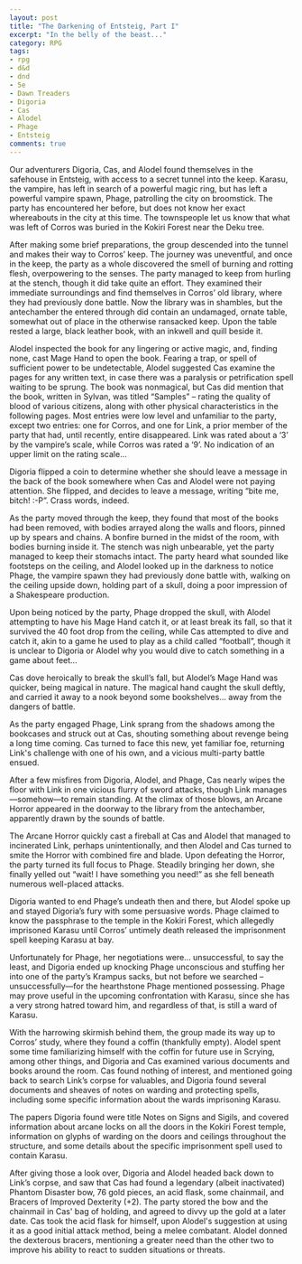 ```yaml
---
layout: post
title: "The Darkening of Entsteig, Part I"
excerpt: "In the belly of the beast..."
category: RPG
tags:
- rpg
- d&d
- dnd
- 5e
- Dawn Treaders
- Digoria
- Cas
- Alodel
- Phage
- Entsteig
comments: true
---
```


Our adventurers Digoria, Cas, and Alodel found themselves in the safehouse in Entsteig, with access to a secret tunnel into the keep. Karasu, the vampire, has left in search of a powerful magic ring, but has left a powerful vampire spawn, Phage, patrolling the city on broomstick. The party has encountered her before, but does not know her exact whereabouts in the city at this time. The townspeople let us know that what was left of Corros was buried in the Kokiri Forest near the Deku tree. 

After making some brief preparations, the group descended into the tunnel and makes their way to Corros’ keep. The journey was uneventful, and once in the keep, the party as a whole discovered the smell of burning and rotting flesh, overpowering to the senses. The party managed to keep from hurling at the stench, though it did take quite an effort. They examined their immediate surroundings and find themselves in Corros’ old library, where they had previously done battle. Now the library was in shambles, but the antechamber the entered through did contain an undamaged, ornate table, somewhat out of place in the otherwise ransacked keep. Upon the table rested a large, black leather book, with an inkwell and quill beside it. 

Alodel inspected the book for any lingering or active magic, and, finding none, cast Mage Hand to open the book. Fearing a trap, or spell of sufficient power to be undetectable, Alodel suggested Cas examine the pages for any written text, in case there was a paralysis or petrification spell waiting to be sprung. The book was nonmagical, but Cas did mention that the book, written in Sylvan, was titled “Samples” – rating the quality of blood of various citizens, along with other physical characteristics in the following pages. Most entries were low level and unfamiliar to the party, except two entries: one for Corros, and one for Link, a prior member of the party that had, until recently, entire disappeared. Link was rated about a ‘3’ by the vampire’s scale, while Corros was rated a ‘9’. No indication of an upper limit on the rating scale…

Digoria flipped a coin to determine whether she should leave a message in the back of the book somewhere when Cas and Alodel were not paying attention. She flipped, and decides to leave a message, writing “bite me, bitch! :-P”. Crass words, indeed. 

As the party moved through the keep, they found that most of the books had been removed, with bodies arrayed along the walls and floors, pinned up by spears and chains. A bonfire burned in the midst of the room, with bodies burning inside it. The stench was nigh unbearable, yet the party managed to keep their stomachs intact. The party heard what sounded like footsteps on the ceiling, and Alodel looked up in the darkness to notice Phage, the vampire spawn they had previously done battle with, walking on the ceiling upside down, holding part of a skull, doing a poor impression of a Shakespeare production.

Upon being noticed by the party, Phage dropped the skull, with Alodel attempting to have his Mage Hand catch it, or at least break its fall, so that it survived the 40 foot drop from the ceiling, while Cas attempted to dive and catch it, akin to a game he used to play as a child called “football”, though it is unclear to Digoria or Alodel why you would dive to catch something in a game about feet…

Cas dove heroically to break the skull’s fall, but Alodel’s Mage Hand was quicker, being magical in nature. The magical hand caught the skull deftly, and carried it away to a nook beyond some bookshelves… away from the dangers of battle.

As the party engaged Phage, Link sprang from the shadows among the bookcases and struck out at Cas, shouting something about revenge being a long time coming. Cas turned to face this new, yet familiar foe, returning Link's challenge with one of his own, and a vicious multi-party battle ensued.

After a few misfires from Digoria, Alodel, and Phage, Cas nearly wipes the floor with Link in one vicious flurry of sword attacks, though Link manages—somehow—to remain standing. At the climax of those blows, an Arcane Horror appeared in the doorway to the library from the antechamber, apparently drawn by the sounds of battle.

The Arcane Horror quickly cast a fireball at Cas and Alodel that managed to incinerated Link, perhaps unintentionally, and then Alodel and Cas turned to smite the Horror with combined fire and blade. Upon defeating the Horror, the party turned its full focus to Phage. Steadily bringing her down, she finally yelled out “wait! I have something you need!” as she fell beneath numerous well-placed attacks.

Digoria wanted to end Phage’s undeath then and there, but Alodel spoke up and stayed Digoria’s fury with some persuasive words. Phage claimed to know the passphrase to the temple in the Kokiri Forest, which allegedly imprisoned Karasu until Corros’ untimely death released the imprisonment spell keeping Karasu at bay.

Unfortunately for Phage, her negotiations were… unsuccessful, to say the least, and Digoria ended up knocking Phage unconscious and stuffing her into one of the party’s Krampus sacks, but not before we searched –unsuccessfully—for the hearthstone Phage mentioned possessing. Phage may prove useful in the upcoming confrontation with Karasu, since she has a very strong hatred toward him, and regardless of that, is still a ward of Karasu. 

With the harrowing skirmish behind them, the group made its way up to Corros’ study, where they found a coffin (thankfully empty). Alodel spent some time familiarizing himself with the coffin for future use in Scrying, among other things, and Digoria and Cas examined various documents and books around the room. Cas found nothing of interest, and mentioned going back to search Link’s corpse for valuables, and Digoria found several documents and sheaves of notes on warding and protecting spells, including some specific information about the wards imprisoning Karasu.

The papers Digoria found were title Notes on Signs and Sigils, and covered information about arcane locks on all the doors in the Kokiri Forest temple, information on glyphs of warding on the doors and ceilings throughout the structure, and some details about the specific imprisonment spell used to contain Karasu. 

After giving those a look over, Digoria and Alodel headed back down to Link’s corpse, and saw that Cas had found a legendary (albeit inactivated) Phantom Disaster bow, 76 gold pieces, an acid flask, some chainmail, and Bracers of Improved Dexterity (+2). The party stored the bow and the chainmail in Cas' bag of holding, and agreed to divvy up the gold at a later date. Cas took the acid flask for himself, upon Alodel's suggestion at using it as a good initial attack method, being a melee combatant. Alodel donned the dexterous bracers, mentioning a greater need than the other two to improve his ability to react to sudden situations or threats.